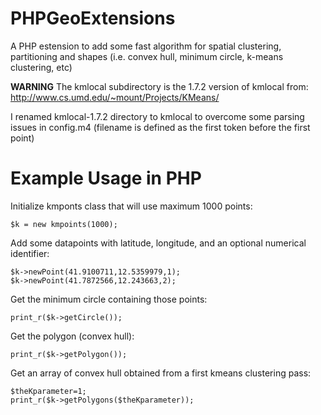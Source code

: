 PHPGeoExtensions
================

A PHP estension to add some fast algorithm for spatial clustering, partitioning and shapes (i.e. convex hull, minimum circle, k-means clustering, etc)

**WARNING**
The kmlocal subdirectory is the 1.7.2 version of kmlocal from: http://www.cs.umd.edu/~mount/Projects/KMeans/

I renamed kmlocal-1.7.2 directory to kmlocal to overcome some parsing issues in config.m4 (filename is defined as the first token before the first point)

Example Usage in PHP
====================

Initialize kmponts class that will use maximum 1000 points:

```
$k = new kmpoints(1000);
```

Add some datapoints with latitude, longitude, and an optional numerical identifier:

```
$k->newPoint(41.9100711,12.5359979,1);
$k->newPoint(41.7872566,12.243663,2);
```

Get the minimum circle containing those points:

```
print_r($k->getCircle());
```

Get the polygon (convex hull):

```
print_r($k->getPolygon());
```

Get an array of convex hull obtained from a first kmeans clustering pass:

```
$theKparameter=1;
print_r($k->getPolygons($theKparameter));
```


